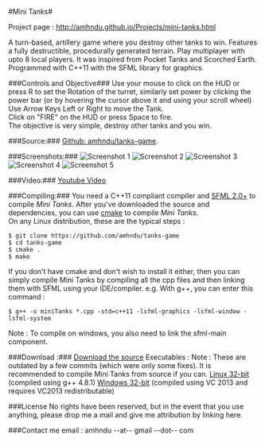 #Mini Tanks#

Project page : http://amhndu.github.io/Projects/mini-tanks.html

A turn-based, artillery game where you destroy other tanks to win. Features a fully destructible, procedurally generated terrain. Play multiplayer with upto 8 local players.
It was inspired from Pocket Tanks and Scorched Earth.
Programmed with C++11 with the SFML library for graphics.

###Controls and Objective###
Use your mouse to click on the HUD or press R to set the Rotation of the turret, similarly set power by clicking the power bar (or by hovering the cursor above it and using your scroll wheel)  
Use Arrow Keys Left or Right to move the Tank.  
Click on "FIRE" on the HUD or press Space to fire.  
The objective is very simple, destroy other tanks and you win.

###Source:###
[Github: amhndu/tanks-game](https://github.com/amhndu/tanks-game).

###Screenshots:###
![Screenshot 1](http://amhndu.github.io/Projects/screenshots/tanks0.jpg)
![Screenshot 2](http://amhndu.github.io/Projects/screenshots/tanks1.jpg)
![Screenshot 3](http://amhndu.github.io/Projects/screenshots/tanks2.jpg)
![Screenshot 4](http://amhndu.github.io/Projects/screenshots/tanks3.jpg)
![Screenshot 5](http://amhndu.github.io/Projects/screenshots/tanks4.jpg)

###Video:###
[Youtube Video](http://www.youtube.com/watch?v=YbG_ej2fQKE)

###Compiling:###
You need a C++11 compliant compiler and [SFML 2.0+](http://sfml-dev.org) to compile *Mini Tanks*. After you've downloaded the source and dependencies, you can use [cmake](http://cmake.org) to compile *Mini Tanks*.  
On any Linux distribution, these are the typical steps :  
```
$ git clone https://github.com/amhndu/tanks-game
$ cd tanks-game
$ cmake .
$ make
```
If you don't have cmake and don't wish to install it either, then you can simply compile Mini Tanks by compiling all the cpp files and then linking them with SFML using your IDE/compiler. e.g. With g++, you can enter this command :
```
$ g++ -o miniTanks *.cpp -std=c++11 -lsfml-graphics -lsfml-window -lsfml-system
```
Note : To compile on windows, you also need to link the sfml-main component.

###Download :###
[Download the source](https://github.com/amhndu/tanks-game/archive/master.zip)
Executables :
Note : These are outdated by a few commits (which were only some fixes). It is recommended to compile Mini Tanks from source if you can.
[Linux 32-bit](https://www.dropbox.com/s/v4shlyt8j8odv4e/tanks-bin-linux32.tar.gz) (compiled using g++ 4.8.1)
[Windows 32-bit](https://www.dropbox.com/s/ixu8g65mszea4b4/tanks-bin-win32.zip) (compiled using VC 2013 and requires VC2013 redistributable)


###License
No rights have been reserved, but in the event that you use anything, please drop me a mail and give me attribution by linking here.

###Contact me
email : amhndu --at-- gmail --dot-- com
